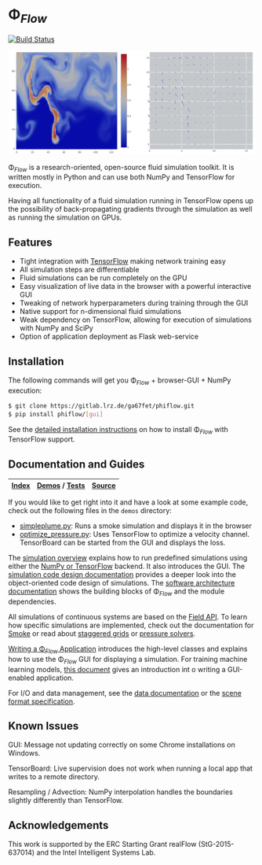 # Φ<sub>*Flow*</sub>

[![Build Status](https://travis-ci.com/tum-pbs/PhiFlow.svg?token=8vG2QPsZzeswTApmkekH&branch=master)](https://travis-ci.com/tum-pbs/PhiFlow)

![Gui](documentation/figures/Gui.png)

Φ<sub>*Flow*</sub> is a research-oriented, open-source fluid simulation toolkit.
It is written mostly in Python and can use both NumPy and TensorFlow for execution.

Having all functionality of a fluid simulation running in TensorFlow opens up the possibility of back-propagating gradients through the simulation as well as running the simulation on GPUs.

## Features

- Tight integration with [TensorFlow](https://www.tensorflow.org/) making network training easy
- All simulation steps are differentiable
- Fluid simulations can be run completely on the GPU
- Easy visualization of live data in the browser with a powerful interactive GUI
- Tweaking of network hyperparameters during training through the GUI
- Native support for n-dimensional fluid simulations
- Weak dependency on TensorFlow, allowing for execution of simulations with NumPy and SciPy
- Option of application deployment as Flask web-service

## Installation

The following commands will get you Φ<sub>*Flow*</sub> + browser-GUI + NumPy execution:

```bash
$ git clone https://gitlab.lrz.de/ga67fet/phiflow.git
$ pip install phiflow/[gui]
```

See the [detailed installation instructions](documentation/Installation_Instructions.md) on how to install Φ<sub>*Flow*</sub>
with TensorFlow support.

## Documentation and Guides

| [Index](documentation) | [Demos](demos) / [Tests](tests) | [Source](phi) |
|------------------------|---------------------------------|---------------|

If you would like to get right into it and have a look at some example code, check out the following files in the `demos` directory:

- [simpleplume.py](./demos/simpleplume.py): Runs a smoke simulation and displays it in the browser
- [optimize_pressure.py](./demos/optimize_pressure.py): Uses TensorFlow to optimize a velocity channel. TensorBoard can be started from the GUI and displays the loss.

The [simulation overview](documentation/Simulation_Overview.md) explains how to run predefined simulations using either the [NumPy or TensorFlow](documentation/NumPy_and_TensorFlow_Execution.md) backend. It also introduces the GUI.
The [simulation code design documentation](documentation/Simulation_Architecture.md) provides a deeper look into the object-oriented code design of simulations.
The [software architecture documentation](documentation/Software_Architecture.md) shows the building blocks of Φ<sub>*Flow*</sub> and the module dependencies.

All simulations of continuous systems are based on the [Field API](documentation/Fields.md).
To learn how specific simulations are implemented, check out the documentation for [Smoke](documentation/Smoke_Simulation.md) or read about [staggered grids](documentation/Staggered_Grids.md) or [pressure solvers](documentation/Pressure_Solvers.md). 

[Writing a Φ<sub>*Flow*</sub> Application](documentation/Browser_GUI.md) introduces the high-level classes and explains how to use the Φ<sub>*Flow*</sub> GUI for displaying a simulation.
For training machine learning models, [this document](documentation/Interactive_Training_Apps.md) gives an introduction int o writing a GUI-enabled application.

For I/O and data management, see the [data documentation](documentation/Reading_and_Writing_Data.md) or the [scene format specification](documentation/Scene_Format_Specification.md).

## Known Issues

GUI: Message not updating correctly on some Chrome installations on Windows.

TensorBoard: Live supervision does not work when running a local app that writes to a remote directory.

Resampling / Advection: NumPy interpolation handles the boundaries slightly differently than TensorFlow.

## Acknowledgements

This work is supported by the ERC Starting Grant realFlow (StG-2015-637014) 
and the Intel Intelligent Systems Lab.

